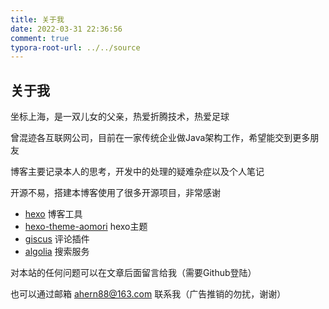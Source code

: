 ```yaml
---
title: 关于我
date: 2022-03-31 22:36:56
comment: true
typora-root-url: ../../source
---
```


## 关于我

坐标上海，是一双儿女的父亲，热爱折腾技术，热爱足球

曾混迹各互联网公司，目前在一家传统企业做Java架构工作，希望能交到更多朋友

博客主要记录本人的思考，开发中的处理的疑难杂症以及个人笔记

开源不易，搭建本博客使用了很多开源项目，非常感谢

- [hexo](https://github.com/hexojs/hexo) 博客工具
- [hexo-theme-aomori](https://github.com/lh1me/hexo-theme-aomori)  hexo主题
- [giscus](https://github.com/giscus/giscus) 评论插件
- [algolia](https://www.algolia.com/) 搜索服务

对本站的任何问题可以在文章后面留言给我（需要Github登陆）

也可以通过邮箱 ahern88@163.com 联系我（广告推销的勿扰，谢谢）
